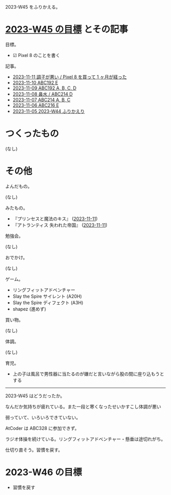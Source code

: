 2023-W45 をふりかえる。

# [2023-W45 の目標][2023-11-05] とその記事

目標。

- ☑ Pixel 8 のことを書く

記事。

- [2023-11-11 調子が悪い / Pixel 8 を買って 1 ヶ月が経った][2023-11-11]
- [2023-11-10 ABC192 E][2023-11-10]
- [2023-11-09 ABC192 A, B, C, D][2023-11-09]
- [2023-11-08 鼻水 / ABC214 D][2023-11-08]
- [2023-11-07 ABC214 A, B, C][2023-11-07]
- [2023-11-06 ABC216 E][2023-11-06]
- [2023-11-05 2023-W44 ふりかえり][2023-11-05]

# つくったもの

(なし)

# その他

よんだもの。

(なし)

みたもの。

- 『プリンセスと魔法のキス』 ([2023-11-11])
- 『アトランティス 失われた帝国』 ([2023-11-11])

勉強会。

(なし)

おでかけ。

(なし)

ゲーム。

- リングフィットアドベンチャー
- Slay the Spire サイレント (A20H)
- Slay the Spire ディフェクト (A3H)
- shapez (進めず)

買い物。

(なし)

体調。

(なし)

育児。

- 上の子は風呂で男性器に当たるのが嫌だと言いながら股の間に座り込もうとする

---

2023-W45 はどうだったか。

なんだか気持ちが疲れている。また一段と寒くなったせいかすこし体調が悪い

弱っていて、いろいろできていない。

AtCoder は ABC328 に参加できず。

ラジオ体操を続けている。リングフィットアドベンチャー・懸垂は途切れがち。

仕切り直そう。習慣を戻す。

# 2023-W46 の目標

- 習慣を戻す

[2023-11-05]: https://blog.bouzuya.net/2023/11/05/
[2023-11-06]: https://blog.bouzuya.net/2023/11/06/
[2023-11-07]: https://blog.bouzuya.net/2023/11/07/
[2023-11-08]: https://blog.bouzuya.net/2023/11/08/
[2023-11-09]: https://blog.bouzuya.net/2023/11/09/
[2023-11-10]: https://blog.bouzuya.net/2023/11/10/
[2023-11-11]: https://blog.bouzuya.net/2023/11/11/
